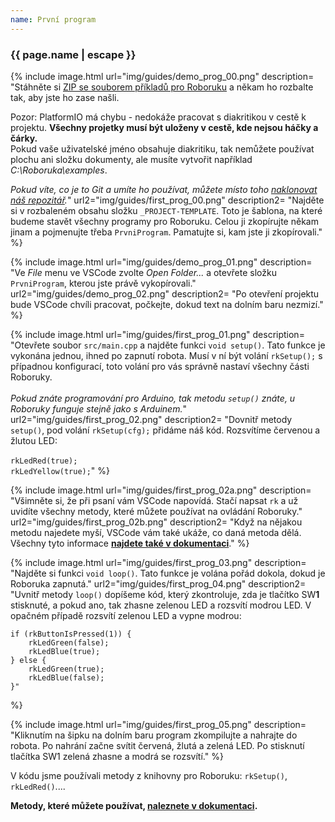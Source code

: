```yaml
---
name: První program
---
```


### {{ page.name | escape }}

{% include image.html
    url="img/guides/demo_prog_00.png"
    description=
        "Stáhněte si [ZIP se souborem příkladů pro Roboruku](https://github.com/RoboticsBrno/roboruka-examples/archive/stable.zip)
        a někam ho rozbalte tak, aby jste ho zase našli.

<div class=\"alert\">Pozor: PlatformIO má chybu - nedokáže pracovat s diakritikou v cestě k projektu. <b>Všechny projetky musí být uloženy v cestě, kde nejsou háčky a čárky.</b><br>
Pokud vaše uživatelské jméno obsahuje diakritiku, tak nemůžete používat plochu ani složku dokumenty, ale musíte vytvořit například <i>C:\Roboruka\examples</i>.</div>

_Pokud víte, co je to Git a umíte ho používat, můžete místo toho [naklonovat náš repozitář](https://github.com/RoboticsBrno/roboruka-examples)._"
    url2="img/guides/first_prog_00.png"
    description2=
        "Najděte si v rozbaleném obsahu složku `_PROJECT-TEMPLATE`. Toto je šablona, na které budeme stavět
        všechny programy pro Roboruku. Celou ji zkopírujte někam jinam a pojmenujte třeba `PrvniProgram`.
        Pamatujte si, kam jste ji zkopírovali."
 %}

{% include image.html
    url="img/guides/demo_prog_01.png"
    description=
        "Ve _File_ menu ve VSCode zvolte _Open Folder..._ a otevřete složku `PrvniProgram`, kterou jste právě vykopírovali."
    url2="img/guides/demo_prog_02.png"
    description2=
        "Po otevření projektu bude VSCode chvíli pracovat, počkejte, dokud text na dolním baru nezmizí."
 %}


{% include image.html
    url="img/guides/first_prog_01.png"
    description=
        "Otevřete soubor `src/main.cpp` a najděte funkci `void setup()`. Tato funkce je vykonána jednou, ihned po zapnutí robota.
        Musí v ní být volání `rkSetup();` s případnou konfigurací, toto volání pro vás správně nastaví všechny části Roboruky.
        <br/><br/>
        _Pokud znáte programování pro Arduino, tak metodu `setup()` znáte, u Roboruky funguje stejně jako s Arduinem._"
    url2="img/guides/first_prog_02.png"
    description2=
        "Dovnitř metody `setup()`, pod volání `rkSetup(cfg);` přidáme náš kód. Rozsvítíme červenou a žlutou LED:<br/><br/>
        `rkLedRed(true);`<br/>
        `rkLedYellow(true);`"
 %}

 {% include image.html
    url="img/guides/first_prog_02a.png"
    description=
        "Všimněte si, že při psaní vám VSCode napovídá. Stačí napsat `rk` a už uvidíte všechny metody, které můžete používat na ovládání Roboruky."
    url2="img/guides/first_prog_02b.png"
    description2=
        "Když na nějakou metodu najedete myší, VSCode vám také ukáže, co daná metoda dělá. Všechny tyto informace **[najdete také v dokumentaci](https://roboticsbrno.github.io/RB3201-RBControl-Roboruka-library/modules.html)**."
 %}

 {% include image.html
    url="img/guides/first_prog_03.png"
    description=
        "Najděte si funkci `void loop()`. Tato funkce je volána pořád dokola, dokud je Roboruka zapnutá."
    url2="img/guides/first_prog_04.png"
    description2=
        "Uvnitř metody `loop()` dopíšeme kód, který zkontroluje, zda je tlačítko SW**1** stisknuté, a pokud ano, tak zhasne
        zelenou LED a rozsvítí modrou LED. V opačném případě rozsvítí zelenou LED a vypne modrou:

    if (rkButtonIsPressed(1)) {
        rkLedGreen(false);
        rkLedBlue(true);
    } else {
        rkLedGreen(true);
        rkLedBlue(false);
    }"
 %}

 {% include image.html
    url="img/guides/first_prog_05.png"
    description=
        "Kliknutím na šipku na dolním baru program zkompilujte a nahrajte do robota. Po nahrání začne
        svítit červená, žlutá a zelená LED. Po stisknutí tlačítka SW1 zelená zhasne a modrá se rozsvítí."
 %}

V kódu jsme používali metody z knihovny pro Roboruku: `rkSetup()`, `rkLedRed()`....

**Metody, které můžete používat,
[naleznete v dokumentaci](https://roboticsbrno.github.io/RB3201-RBControl-Roboruka-library/modules.html).**
